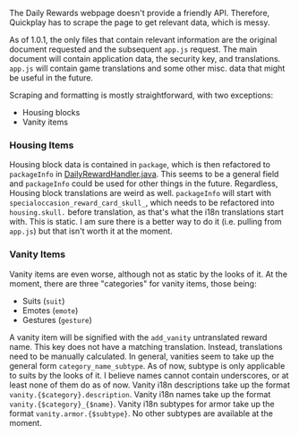 The Daily Rewards webpage doesn't provide a friendly API. Therefore, Quickplay has to scrape the page to get relevant data, which is messy.

As of 1.0.1, the only files that contain relevant information are the original document requested and the subsequent `app.js` request.
The main document will contain application data, the security key, and translations. `app.js` will contain game translations and
some other misc. data that might be useful in the future.

Scraping and formatting is mostly straightforward, with two exceptions:
* Housing blocks
* Vanity items

### Housing Items
Housing block data is contained in `package`, which is then refactored to `packageInfo` in [DailyRewardHandler.java](DailyRewardHandler.java).
This seems to be a general field and `packageInfo` could be used for other things in the future. Regardless, Housing block
translations are weird as well. `packageInfo` will start with `specialoccasion_reward_card_skull_`, which needs to be refactored
into `housing.skull.` before translation, as that's what the i18n translations start with. This is static. I am sure there
is a better way to do it (i.e. pulling from `app.js`) but that isn't worth it at the moment.

### Vanity Items
Vanity items are even worse, although not as static by the looks of it. At the moment, there are three "categories" for vanity
items, those being:
* Suits (`suit`)
* Emotes (`emote`)
* Gestures (`gesture`)

A vanity item will be signified with the `add_vanity` untranslated reward name. This key does not have a matching translation.
Instead, translations need to be manually calculated. In general, vanities seem to take up the general form `category_name_subtype`.
As of now, subtype is only applicable to suits by the looks of it. I believe names cannot contain underscores, or at least
none of them do as of now. Vanity i18n descriptions take up the format `vanity.{$category}.description`. Vanity i18n names take
up the format `vanity.{$category}_{$name}`. Vanity  i18n subtypes for armor take up the format `vanity.armor.{$subtype}`.
No other subtypes are available at the moment.